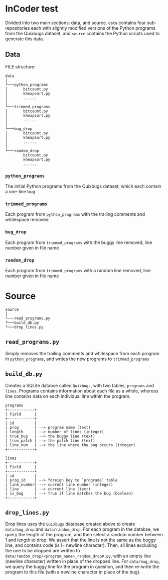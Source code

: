 # InCoder test 

Divided into two main sections: data, and source. `data` contains four sub-repositories each with slightly modified versions of the Python programs from the Quixbugs dataset, and `source` contains the Python scripts used to generate this data. 

## Data 

FILE structure:

```
data  
│
└───python_programs
│       bitcount.py 
│       kheapsort.py
│       ......
│       
└───trimmed_programs
│       bitcount.py 
│       kheapsort.py
│       ......
│       
└───bug_drop
│       bitcount.py 
│       kheapsort.py
│       ......
│       
└───random_drop
        bitcount.py 
        kheapsort.py
        ......
```

### `python_programs` 
The initial Python programs from the Quixbugs dataset, which each contain a one-line bug

### `trimmed_programs`
Each program from `python_programs` with the trailing comments and whitespace removed 

### `bug_drop` 
Each program from `trimmed_programs` with the buggy line removed, line number given in file name

### `random_drop` 
Each program from `trimmed_programs` with a random line removed, line number given in file name

# Source

```
source 
│
└───read_programs.py       
└───build_db.py
└───drop_lines.py

```

## `read_programs.py`
Simply removes the trailing comments and whitespace from each program in `python_programs`, and writes the new programs to `trimmed_programs` 

## `build_db.py` 
Creates a SQLite databse called `Quixbugs`, with two tables, `programs` and `lines`. Programs contains information about each file as a whole, whereas line contains data on each individual line within the program.  

```
programs
+------------+
| Field      | 
+------------+
| id         | 
| prog       | --> program name (text)
| length     | --> number of lines (integer)
| true_bug   | --> the buggy line (text)
| true_patch | --> the patch line (text)
| line_num   | --> the line where the bug occurs (integer)
+------------+
```

```
lines
+------------+
| Field      | 
+------------+
| id         | 
| prog_id    | --> foreign key to `programs` table
| line_number| --> current line number (integer)
| line       | --> current line (text)
| is_bug     | --> True if line matches the bug (boolean)
+------------+
```

## `drop_lines.py` 

Drop lines uses the `Quixbugs` database created above to create `data/bug_drop` and `data/random_drop`. For each program in the databse, we query the length of the program, and then select a random number between 1 and length to drop. We assert that the line is not the same as the buggy line, and contains code (is != newline character). Then, all lines excluding the one to be dropped are written to `data/random_drop/<program_name>_random_drop#.py`, with an empty line (newline character) written in place of the dropped line. For `data/bug_drop`, we query the buggy line for the program in question, and then re-write the program to this file (with a newline character in place of the bug).  



